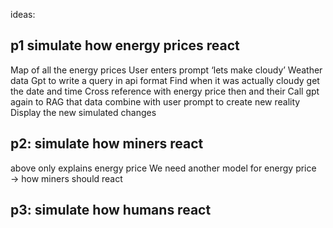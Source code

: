 ideas:
## p1 simulate how energy prices react
Map of all the energy prices
User enters prompt ‘lets make cloudy’
Weather data
Gpt to write a query in api format
Find when it was actually cloudy get the date and time
Cross reference with energy price then and their
Call gpt again to RAG that data combine with user prompt to create new reality
Display the new simulated changes


## p2: simulate how miners react
above only explains energy price
We need another model for energy price → how miners should react


## p3: simulate how humans react